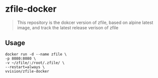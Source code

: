# zfile-docker

> This repository is the dokcer version of zfile, based on alpine latest image, and track the latest release verison of zfile

## Usage


```shell
docker run -d --name zfile \
-p 8080:8080 \
-v ~/zfile/:/root/.zfile/ \
--restart=always \
vvision/zfile-docker
```

